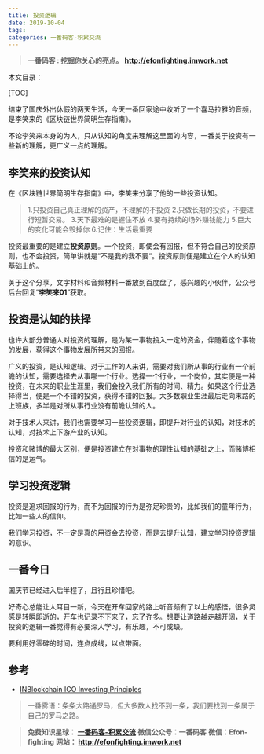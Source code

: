 ```yaml
---
title: 投资逻辑
date: 2019-10-04
tags: 
categories: 一番码客-积累交流
---
```


> **一番码客 : 挖掘你关心的亮点。**
> **http://efonfighting.imwork.net**

本文目录：

[TOC]

结束了国庆外出休假的两天生活，今天一番回家途中收听了一个喜马拉雅的音频，是李笑来的《区块链世界简明生存指南》。

不论李笑来本身的为人，只从认知的角度来理解这里面的内容，一番关于投资有一些新的理解，更广义一点的理解。

<!--more-->

## 李笑来的投资认知

在《区块链世界简明生存指南》中，李笑来分享了他的一些投资认知。

> 1.只投资自己真正理解的资产，不理解的不投资
> 2.只做长期的投资，不要进行短暂交易。
> 3.天下最难的是握住不放
> 4.要有持续的场外赚钱能力
> 5.巨大的变化可能会毁掉你
> 6.记住：生活最重要

投资最重要的是建立**投资原则**。一个投资，即使会有回报，但不符合自己的投资原则，也不会投资，简单讲就是“不是我的我不要“。投资原则便是建立在个人的认知基础上的。

关于这个分享，文字材料和音频材料一番放到百度盘了，感兴趣的小伙伴，公众号后台回复“**李笑来01**”获取。

## 投资是认知的抉择

也许大部分普通人对投资的理解，是为某一事物投入一定的资金，伴随着这个事物的发展，获得这个事物发展所带来的回报。

广义的投资，是认知逻辑。对于工作的人来讲，需要对我们所从事的行业有一个前瞻的认知，需要选择去从事哪一个行业。选择一个行业，一个岗位，其实便是一种投资，在未来的职业生涯里，我们会投入我们所有的时间、精力。如果这个行业选择得当，便是一个不错的投资，获得不错的回报。大多数职业生涯最后走向末路的上班族，多半是对所从事行业没有前瞻认知的人。

对于技术人来讲，我们也需要学习一些投资逻辑，即提升对行业的认知，对技术的认知，对技术上下游产业的认知。

投资和赌博的最大区别，便是投资建立在对事物的理性认知的基础之上，而赌博相信的是运气。

## 学习投资逻辑

投资是追求回报的行为，而不为回报的行为是弥足珍贵的，比如我们的童年行为，比如一些人的信仰。

我们学习投资，不一定是真的用资金去投资，而是去提升认知，建立学习投资逻辑的意识。

## 一番今日

国庆节已经进入后半程了，且行且珍惜吧。

好奇心总能让人耳目一新，今天在开车回家的路上听音频有了以上的感悟，很多灵感是转瞬即逝的，开车也记录不下来了，忘了许多。想要让道路越走越开阔，关于投资的逻辑一番觉得有必要深入学习，有乐趣，不可或缺。

要利用好零碎的时间，连点成线，以点带面。

## 参考

* [INBlockchain ICO Investing Principles](https://github.com/xiaolai/INB-Principles)

> 一番雾语：条条大路通罗马，但大多数人找不到一条，我们要找到一条属于自己的罗马之路。



> **免费知识星球： [一番码客-积累交流]([wwww](https://t.zsxq.com/NRVBURr))**
> **微信公众号：一番码客**
> **微信：Efon-fighting**
> **网站： http://efonfighting.imwork.net**
